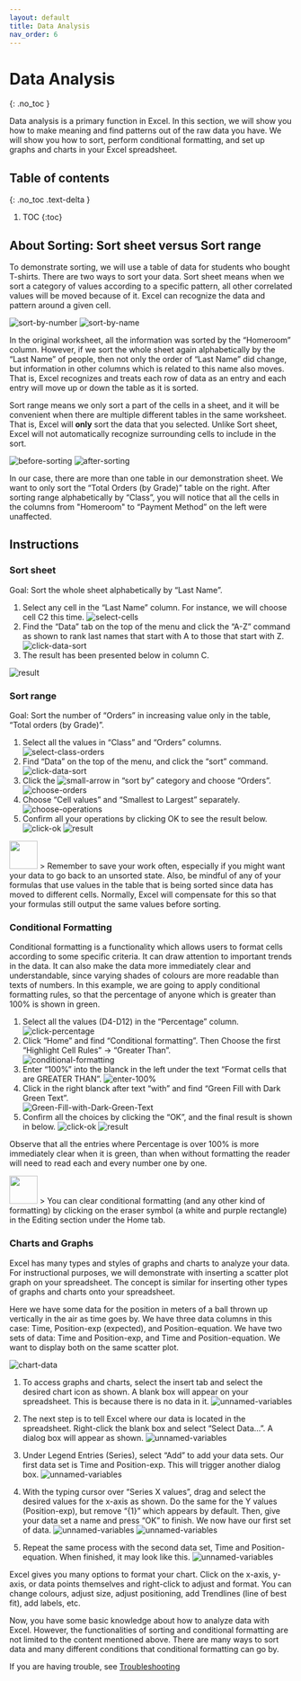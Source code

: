 ```yaml
---
layout: default
title: Data Analysis
nav_order: 6
---
```


# Data Analysis
{: .no_toc }

Data analysis is a primary function in Excel. In this section, we will show you how to make meaning and find patterns out of the raw data you have. We will show you how to sort, perform conditional formatting, and set up graphs and charts in your Excel spreadsheet.

## Table of contents
{: .no_toc .text-delta }

1. TOC
{:toc}

## About Sorting: Sort sheet versus Sort range

To demonstrate sorting, we will use a table of data for students who bought T-shirts. There are two ways to sort your data. Sort sheet means when we sort a category of values according to a specific pattern, all other correlated values will be moved because of it. Excel can recognize the data and pattern around a given cell.

![sort-by-number](https://github.com/hannah019/excel-instructions/blob/gh-pages/assets/images/data-analysis-image1.png?raw=true)
![sort-by-name](https://github.com/hannah019/excel-instructions/blob/gh-pages/assets/images/data-analysis-image2.png?raw=true)

In the original worksheet, all the information was sorted by the “Homeroom” column. However, if we sort the whole sheet again alphabetically by the “Last Name” of people, then not only the order of “Last Name” did change, but information in other columns which is related to this name also moves. That is, Excel recognizes and treats each row of data as an entry and each entry will move up or down the table as it is sorted.

Sort range means we only sort a part of the cells in a sheet, and it will be convenient when there are multiple different tables in the same worksheet. That is, Excel will **only** sort the data that you selected. Unlike Sort sheet, Excel will not automatically recognize surrounding cells to include in the sort.

![before-sorting](https://github.com/hannah019/excel-instructions/blob/gh-pages/assets/images/data-analysis-image3.png?raw=true)
![after-sorting](https://github.com/hannah019/excel-instructions/blob/gh-pages/assets/images/data-analysis-image4.png?raw=true)

In our case, there are more than one table in our demonstration sheet. We want to only sort the “Total Orders (by Grade)” table on the right. After sorting range alphabetically by “Class”, you will notice that all the cells in the columns from "Homeroom" to “Payment Method” on the left were unaffected. 

## Instructions
### Sort sheet

Goal: Sort the whole sheet alphabetically by “Last Name”.

1. Select any cell in the “Last Name” column. For instance, we will choose cell C2 this time.
 ![select-cells](https://github.com/hannah019/excel-instructions/blob/gh-pages/assets/images/data-analysis-image5.png?raw=true)
2. Find the “Data” tab on the top of the menu and click the “A-Z” command as shown to rank last names that start with A to those that start with Z. 
 ![click-data-sort](https://github.com/hannah019/excel-instructions/blob/gh-pages/assets/images/data-analysis-image6.png?raw=true)
3. The result has been presented below in column C.
 
 ![result](https://github.com/hannah019/excel-instructions/blob/gh-pages/assets/images/data-analysis-image7.png?raw=true)

### Sort range

Goal: Sort the number of “Orders” in increasing value only in the table, “Total orders (by Grade)”.

1. Select all the values in “Class” and “Orders” columns.
 ![select-class-orders](https://github.com/hannah019/excel-instructions/blob/gh-pages/assets/images/data-analysis-image8.png?raw=true)
2. Find “Data” on the top of the menu, and click the “sort” command.
 ![click-data-sort](https://github.com/hannah019/excel-instructions/blob/gh-pages/assets/images/data-analysis-image9.png?raw=true)
3. Click the ![small-arrow](https://github.com/hannah019/excel-instructions/blob/gh-pages/assets/images/data-analysis-image10.png?raw=true) in “sort by” category and choose “Orders”.            
 ![choose-orders](https://github.com/hannah019/excel-instructions/blob/gh-pages/assets/images/data-analysis-image11.png?raw=true)
4. Choose “Cell values” and “Smallest to Largest” separately.
 ![choose-operations](https://github.com/hannah019/excel-instructions/blob/gh-pages/assets/images/data-analysis-image12.png?raw=true)
5. Confirm all your operations by clicking OK to see the result below. 
 ![click-ok](https://github.com/hannah019/excel-instructions/blob/gh-pages/assets/images/data-analysis-image13.png?raw=true)
 ![result](https://github.com/hannah019/excel-instructions/blob/gh-pages/assets/images/data-analysis-image14.png?raw=true)


<img src="https://github.com/hannah019/excel-instructions/raw/gh-pages/assets/images/notice-advice-logo.png" width="50" height="50"/>
> Remember to save your work often, especially if you might want your data to go back to an unsorted state. Also, be mindful of any of your formulas that use values in the table that is being sorted since data has moved to different cells. Normally, Excel will compensate for this so that your formulas still output the same values before sorting.

### Conditional Formatting

Conditional formatting is a functionality which allows users to format cells according to some specific criteria. It can draw attention to important trends in the data. It can also make the data more immediately clear and understandable, since varying shades of colours are more readable than texts of numbers. In this example, we are going to apply conditional formatting rules, so that the percentage of anyone which is greater than 100% is shown in green. 

1. Select all the values (D4-D12) in the “Percentage” column.
 ![click-percentage](https://github.com/hannah019/excel-instructions/blob/gh-pages/assets/images/data-analysis-image15.png?raw=true)
2. Click “Home” and find “Conditional formatting”. Then Choose the first “Highlight Cell Rules” -> “Greater Than”.  
 ![conditional-formatting](https://github.com/hannah019/excel-instructions/blob/gh-pages/assets/images/data-analysis-image16.png?raw=true)
3. Enter “100%” into the blanck in the left under the text “Format cells that are GREATER THAN”.
 ![enter-100%](https://github.com/hannah019/excel-instructions/blob/gh-pages/assets/images/data-analysis-image17.png?raw=true)
4. Click  in the right blanck after text “with” and find “Green Fill with Dark Green Text”.   
 ![Green-Fill-with-Dark-Green-Text](https://github.com/hannah019/excel-instructions/blob/gh-pages/assets/images/data-analysis-image18.png?raw=true)
5. Confirm all the choices by clicking the “OK”, and the final result is shown in below.
 ![click-ok](https://github.com/hannah019/excel-instructions/blob/gh-pages/assets/images/data-analysis-image19.png?raw=true)
 ![result](https://github.com/hannah019/excel-instructions/blob/gh-pages/assets/images/data-analysis-image20.png?raw=true)
 
 Observe that all the entries where Percentage is over 100% is more immediately clear when it is green, than when without formatting the reader will need to read each and every number one by one.
 
<img src="https://github.com/hannah019/excel-instructions/raw/gh-pages/assets/images/notice-advice-logo.png" width="50" height="50"/>
> You can clear conditional formatting (and any other kind of formatting) by clicking on the eraser symbol (a white and purple rectangle) in the Editing section under the Home tab.

### Charts and Graphs

Excel has many types and styles of graphs and charts to analyze your data. For instructional purposes, we will demonstrate with inserting a scatter plot graph on your spreadsheet. The concept is similar for inserting other types of graphs and charts onto your spreadsheet.

Here we have some data for the position in meters of a ball thrown up vertically in the air as time goes by. We have three data columns in this case: Time, Position-exp (expected), and Position-equation. We have two sets of data: Time and Position-exp, and Time and Position-equation. We want to display both on the same scatter plot.

![chart-data](https://github.com/hannah019/excel-instructions/blob/gh-pages/assets/images/chart-demo-1.PNG?raw=true)

1. To access graphs and charts, select the insert tab and select the desired chart icon as shown. 
 A blank box will appear on your spreadsheet. This is because there is no data in it.
 ![unnamed-variables](https://github.com/hannah019/excel-instructions/blob/gh-pages/assets/images/chart-demo-2.PNG?raw=true)

2. The next step is to tell Excel where our data is located in the spreadsheet. Right-click the blank box and select “Select Data…”. A dialog box will appear as shown. 
![unnamed-variables](https://github.com/hannah019/excel-instructions/blob/gh-pages/assets/images/chart-demo-3.PNG?raw=true)

3. Under Legend Entries (Series), select “Add” to add your data sets. Our first data set is Time and Position-exp. 
 This will trigger another dialog box.
 ![unnamed-variables](https://github.com/hannah019/excel-instructions/blob/gh-pages/assets/images/chart-demo-4.PNG?raw=true)

4. With the typing cursor over “Series X values”, drag and select the desired values for the x-axis as shown. Do the same for the Y values (Position-exp), but remove “{1}” which appears by default. Then, give your data set a name and press “OK” to finish. We now have our first set of data.
 ![unnamed-variables](https://github.com/hannah019/excel-instructions/blob/gh-pages/assets/images/chart-demo-6.PNG?raw=true)
 ![unnamed-variables](https://github.com/hannah019/excel-instructions/blob/gh-pages/assets/images/chart-demo-7.PNG?raw=true)

5. Repeat the same process with the second data set, Time and Position-equation. When finished, it may look like this.
 ![unnamed-variables](https://github.com/hannah019/excel-instructions/blob/gh-pages/assets/images/chart-demo-8.PNG?raw=true)

Excel gives you many options to format your chart. Click on the x-axis, y-axis, or data points themselves and right-click to adjust and format. You can change colours, adjust size, adjust positioning, add Trendlines (line of best fit), add labels, etc.

Now, you have some basic knowledge about how to analyze data with Excel. However, the functionalities of sorting and conditional formatting are not limited to the content mentioned above. There are many ways to sort data and many different conditions that conditional formatting can go by. 

If you are having trouble, see [Troubleshooting](https://hannah019.github.io/excel-instructions/docs/index-test/)
